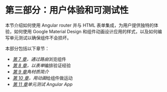 # 第三部分：用户体验和可测试性

本节介绍如何使用 Angular router 并与 HTML 表单集成，为用户提供独特的体验，如何使用 Google Material Design 和组件动画设计应用的样式，以及如何编写单元测试以确保组件不会损坏。

本部分包括以下章节：

*   [*第 7 章*](07.html#_idTextAnchor168)*，通过路由*浏览组件
*   [*第 8 章*](08.html#_idTextAnchor197)*，以表单*编排验证经验
*   [*第 9 章*](09.html#_idTextAnchor212)*角材质简介*
*   [*第 10 章*](10.html#_idTextAnchor234)*，用动画*给组件做运动
*   [*第 11 章*](11.html#_idTextAnchor244)*单元测试 Angular App*